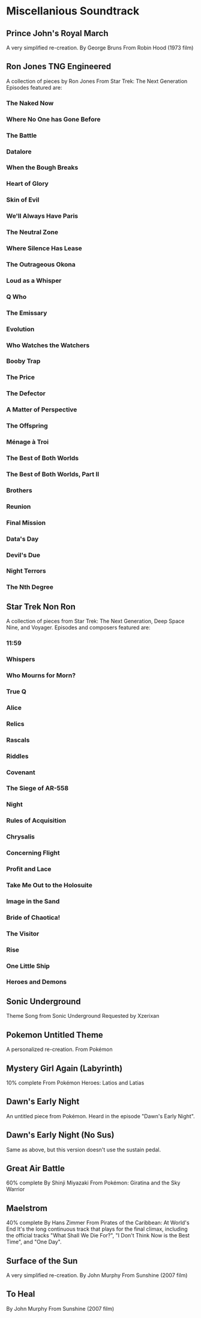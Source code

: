 # Miscellanious Soundtrack

## Prince John's Royal March
A very simplified re-creation.
By George Bruns
From Robin Hood (1973 film)

## Ron Jones TNG Engineered
A collection of pieces by Ron Jones
From Star Trek: The Next Generation
Episodes featured are:

### The Naked Now

### Where No One has Gone Before

### The Battle

### Datalore

### When the Bough Breaks

### Heart of Glory

### Skin of Evil

### We'll Always Have Paris

### The Neutral Zone

### Where Silence Has Lease

### The Outrageous Okona

### Loud as a Whisper

### Q Who

### The Emissary

### Evolution

### Who Watches the Watchers

### Booby Trap

### The Price

### The Defector

### A Matter of Perspective

### The Offspring

### Ménage à Troi

### The Best of Both Worlds

### The Best of Both Worlds, Part II

### Brothers

### Reunion

### Final Mission

### Data's Day

### Devil's Due

### Night Terrors

### The Nth Degree

## Star Trek Non Ron
A collection of pieces from Star Trek: The Next Generation, Deep Space Nine, and Voyager. Episodes and composers featured are:

### 11:59 <by David Bell>

### Whispers <by Dennis McCarthy>

### Who Mourns for Morn? <by David Bell>

### True Q <by Jay Chattaway>

### Alice <by David Bell>

### Relics <by Jay Chattaway>

### Rascals <by Dennis McCarthy>

### Riddles <by Jay Chattaway>

### Covenant <by David Bell>

### The Siege of AR-558 <by Paul Baillargeon>

### Night <by Jay Chattaway>

### Rules of Acquisition <by Dennis McCarthy>

### Chrysalis <by Jay Chattaway>

### Concerning Flight <by Dennis McCarthy>

### Profit and Lace <by David Bell>

### Take Me Out to the Holosuite <by David Bell>

### Image in the Sand <by Dennis McCarthy>

### Bride of Chaotica! <by David Bell>

### The Visitor <by Dennis McCarthy>

### Rise <by Jay Chattaway>

### One Little Ship <by Jay Chattaway>

### Heroes and Demons <by Dennis McCarthy>

## Sonic Underground
Theme Song from Sonic Underground
Requested by Xzerixan

## Pokemon Untitled Theme
A personalized re-creation.
From Pokémon

## Mystery Girl Again (Labyrinth)
10% complete
From Pokémon Heroes: Latios and Latias

## Dawn's Early Night
An untitled piece from Pokémon. Heard in the episode "Dawn's Early Night".

## Dawn's Early Night (No Sus)
Same as above, but this version doesn't use the sustain pedal.

## Great Air Battle
60% complete
By Shinji Miyazaki
From Pokémon: Giratina and the Sky Warrior

## Maelstrom
40% complete
By Hans Zimmer
From Pirates of the Caribbean: At World's End
It's the long continuous track that plays for the final climax, including the official tracks "What Shall We Die For?", "I Don't Think Now is the Best Time", and "One Day".

## Surface of the Sun
A very simplified re-creation.
By John Murphy
From Sunshine (2007 film)

## To Heal
By John Murphy
From Sunshine (2007 film)
